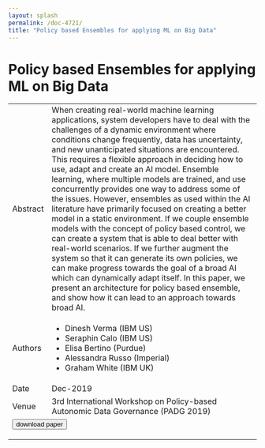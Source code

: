 ```yaml
---
layout: splash
permalink: /doc-4721/
title: "Policy based Ensembles for applying ML on Big Data"
---
```


# Policy based Ensembles for applying ML on Big Data

<table>
    <tbody>
    <tr>
        <td>Abstract</td>
        <td>When creating real-world machine learning applications, system developers have to deal with the challenges of a dynamic environment where conditions change frequently, data has uncertainty, and new unanticipated situations are encountered. This requires a flexible approach in deciding how to use, adapt and create an AI model. Ensemble learning, where multiple models are trained, and use concurrently provides one way to address some of the issues. However, ensembles as used within the AI literature have primarily focused on creating a better model in a static environment. If we couple ensemble models with the concept of policy based control, we can create a system that is able to deal better with real-world scenarios. If we further augment the system so that it can generate its own policies, we can make progress towards the goal of a broad AI which can dynamically adapt itself. In this paper, we present an architecture for policy based ensemble, and show how it can lead to an approach towards broad AI.</td>
    </tr>
    <tr>
        <td>Authors</td>
        <td>
            <ul>
                <li>Dinesh Verma (IBM US)</li>
                <li>Seraphin Calo (IBM US)</li>
                <li>Elisa Bertino (Purdue)</li>
                <li>Alessandra Russo (Imperial)</li>
                <li>Graham White (IBM UK)</li>
            </ul>
        </td>
    </tr>
    <tr>
        <td>Date</td>
        <td>Dec-2019</td>
    </tr>
    <tr>
        <td>Venue</td>
        <td>3rd International Workshop on Policy-based Autonomic Data Governance (PADG 2019)</td>
    </tr>
        <tr>
            <td colspan="2">
                <form method="get" action="https://dais-ita.org/sites/default/files/4618.pdf">
                    <button type="submit">download paper</button>
                </form>
            </td>
        </tr>
    </tbody>
</table>
